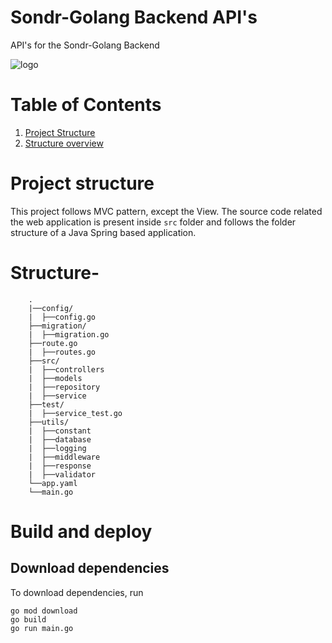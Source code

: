 # Sondr-Golang Backend API's
API's for the Sondr-Golang Backend

![logo](https://github.com/slack-go/slack/blob/master/logo.png?raw=true)
# Table of Contents
1. [Project Structure](#project-structure)
2. [Structure overview](#structure-overview)


# Project structure
This project follows MVC pattern, except the View. The source code related the web application is present inside `src` folder and follows the folder structure of a Java Spring based application.

# Structure-
        .
        |──config/
        |  ├──config.go
        ├──migration/
        |  ├──migration.go
        ├──route.go
        |  ├──routes.go
        ├──src/
        |  ├──controllers
        |  ├──models
        |  ├──repository
        |  ├──service
        ├──test/
        |  ├──service_test.go
        ├──utils/
        |  ├──constant
        |  ├──database
        |  ├──logging
        |  ├──middleware
        |  ├──response
        |  ├──validator
        └──app.yaml
        └──main.go


# Build and deploy

## Download dependencies

To download dependencies, run
```
go mod download
go build
go run main.go
```
```